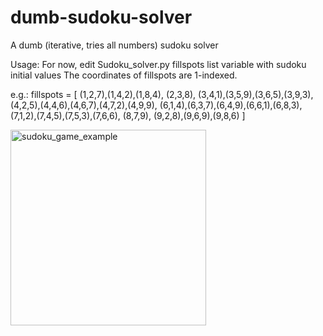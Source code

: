 # dumb-sudoku-solver
A dumb (iterative, tries all numbers) sudoku solver


Usage:
For now, edit Sudoku_solver.py fillspots list variable with sudoku initial values
The coordinates of fillspots are 1-indexed.

e.g.:
fillspots = [
    (1,2,7),(1,4,2),(1,8,4),
    (2,3,8),
    (3,4,1),(3,5,9),(3,6,5),(3,9,3),
    (4,2,5),(4,4,6),(4,6,7),(4,7,2),(4,9,9),
    (6,1,4),(6,3,7),(6,4,9),(6,6,1),(6,8,3),
    (7,1,2),(7,4,5),(7,5,3),(7,6,6),
    (8,7,9),
    (9,2,8),(9,6,9),(9,8,6)
]

<img width="313" alt="sudoku_game_example" src="https://user-images.githubusercontent.com/16527038/34660522-e0c5ea44-f3f7-11e7-8582-51cf75e8768e.png">


